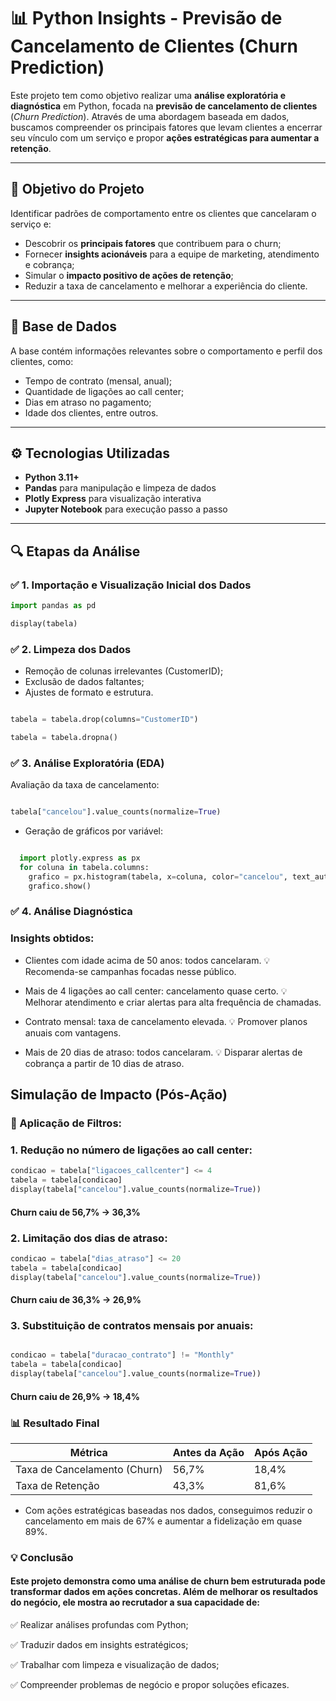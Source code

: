 # 📊 Python Insights - Previsão de Cancelamento de Clientes (Churn Prediction)

Este projeto tem como objetivo realizar uma **análise exploratória e diagnóstica** em Python, focada na **previsão de cancelamento de clientes** (*Churn Prediction*). Através de uma abordagem baseada em dados, buscamos compreender os principais fatores que levam clientes a encerrar seu vínculo com um serviço e propor **ações estratégicas para aumentar a retenção**.

---

## 🧠 Objetivo do Projeto

Identificar padrões de comportamento entre os clientes que cancelaram o serviço e:

- Descobrir os **principais fatores** que contribuem para o churn;
- Fornecer **insights acionáveis** para a equipe de marketing, atendimento e cobrança;
- Simular o **impacto positivo de ações de retenção**;
- Reduzir a taxa de cancelamento e melhorar a experiência do cliente.

---

## 📁 Base de Dados

A base contém informações relevantes sobre o comportamento e perfil dos clientes, como:

- Tempo de contrato (mensal, anual);
- Quantidade de ligações ao call center;
- Dias em atraso no pagamento;
- Idade dos clientes, entre outros.

---

## ⚙️ Tecnologias Utilizadas

- **Python 3.11+**
- **Pandas** para manipulação e limpeza de dados
- **Plotly Express** para visualização interativa
- **Jupyter Notebook** para execução passo a passo

---

## 🔍 Etapas da Análise


### ✅ 1. Importação e Visualização Inicial dos Dados

```python
import pandas as pd

display(tabela)

```


### ✅ 2. Limpeza dos Dados

- Remoção de colunas irrelevantes (CustomerID);
- Exclusão de dados faltantes;
- Ajustes de formato e estrutura.

```python

tabela = tabela.drop(columns="CustomerID")

tabela = tabela.dropna()

```

### ✅ 3. Análise Exploratória (EDA)

Avaliação da taxa de cancelamento:

```python

tabela["cancelou"].value_counts(normalize=True)

```

- Geração de gráficos por variável:

```python

  import plotly.express as px
  for coluna in tabela.columns:
    grafico = px.histogram(tabela, x=coluna, color="cancelou", text_auto=True)
    grafico.show()

```


### ✅ 4. Análise Diagnóstica

### Insights obtidos:

  - Clientes com idade acima de 50 anos: todos cancelaram.
  💡 Recomenda-se campanhas focadas nesse público.

  - Mais de 4 ligações ao call center: cancelamento quase certo.
  💡 Melhorar atendimento e criar alertas para alta frequência de chamadas.

  - Contrato mensal: taxa de cancelamento elevada.
  💡 Promover planos anuais com vantagens.

  - Mais de 20 dias de atraso: todos cancelaram.
  💡 Disparar alertas de cobrança a partir de 10 dias de atraso.


## Simulação de Impacto (Pós-Ação)

### 🔧 Aplicação de Filtros:

### 1. Redução no número de ligações ao call center:

```python
condicao = tabela["ligacoes_callcenter"] <= 4
tabela = tabela[condicao]
display(tabela["cancelou"].value_counts(normalize=True))

```
#### Churn caiu de 56,7% → 36,3%

### 2. Limitação dos dias de atraso:

```python
condicao = tabela["dias_atraso"] <= 20
tabela = tabela[condicao]
display(tabela["cancelou"].value_counts(normalize=True))

```

#### Churn caiu de 36,3% → 26,9%


### 3. Substituição de contratos mensais por anuais:

```python

condicao = tabela["duracao_contrato"] != "Monthly"
tabela = tabela[condicao]
display(tabela["cancelou"].value_counts(normalize=True))

```

#### Churn caiu de 26,9% → 18,4%

### 📊 Resultado Final

| Métrica                      | Antes da Ação | Após Ação |
| ---------------------------- | ------------- | --------- |
| Taxa de Cancelamento (Churn) | 56,7%         | 18,4%     |
| Taxa de Retenção             | 43,3%         | 81,6%     |


- Com ações estratégicas baseadas nos dados, conseguimos reduzir o cancelamento em mais de 67% e aumentar a fidelização em quase 89%.


### 💡 Conclusão

#### Este projeto demonstra como uma análise de churn bem estruturada pode transformar dados em ações concretas. Além de melhorar os resultados do negócio, ele mostra ao recrutador a sua capacidade de:

 ✅ Realizar análises profundas com Python;

 ✅ Traduzir dados em insights estratégicos;

 ✅ Trabalhar com limpeza e visualização de dados;

 ✅ Compreender problemas de negócio e propor soluções eficazes.

  
